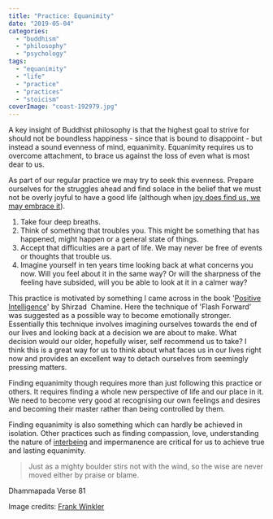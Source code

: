 ```yaml
---
title: "Practice: Equanimity"
date: "2019-05-04"
categories: 
  - "buddhism"
  - "philosophy"
  - "psychology"
tags: 
  - "equanimity"
  - "life"
  - "practice"
  - "practices"
  - "stoicism"
coverImage: "coast-192979.jpg"
---
```


A key insight of Buddhist philosophy is that the highest goal to strive for should not be boundless happiness - since that is bound to disappoint - but instead a sound evenness of mind, equanimity. Equanimity requires us to overcome attachment, to brace us against the loss of even what is most dear to us.

As part of our regular practice we may try to seek this evenness. Prepare ourselves for the struggles ahead and find solace in the belief that we must not be overly joyful to have a good life (although when [joy does find us, we may embrace it](http://spearoflight.blog/2019/04/14/practice-joy/)).

1. Take four deep breaths.
2. Think of something that troubles you. This might be something that has happened, might happen or a general state of things.
3. Accept that difficulties are a part of life. We may never be free of events or thoughts that trouble us.
4. Imagine yourself in ten years time looking back at what concerns you now. Will you feel about it in the same way? Or will the sharpness of the feeling have subsided, will you be able to look at it in a calmer way?

This practice is motivated by something I came across in the book '[Positive Intelligence](https://www.goodreads.com/book/show/13221308-positive-intelligence)' by Shirzad  Chamine. Here the technique of 'Flash Forward' was suggested as a possible way to become emotionally stronger. Essentially this technique involves imagining ourselves towards the end of our lives and looking back at a decision we are about to make. What decision would our older, hopefully wiser, self recommend us to take? I think this is a great way for us to think about what faces us in our lives right now and provides an excellent way to detach ourselves from seemingly pressing matters.

Finding equanimity though requires more than just following this practice or others. It requires finding a whole new perspective of life and our place in it. We need to become very good at recognising our own feelings and desires and becoming their master rather than being controlled by them.

Finding equanimity is also something which can hardly be achieved in isolation. Other practices such as finding compassion, love, understanding the nature of [interbeing](http://spearoflight.blog/2019/04/27/practice-interbeing/) and impermanence are critical for us to achieve true and lasting equanimity.

> Just as a mighty boulder stirs not with the wind, so the wise are never moved either by praise or blame.

Dhammapada Verse 81

Image credits: [Frank Winkler](https://pixabay.com/photos/coast-beach-rock-stones-lake-192979/)
